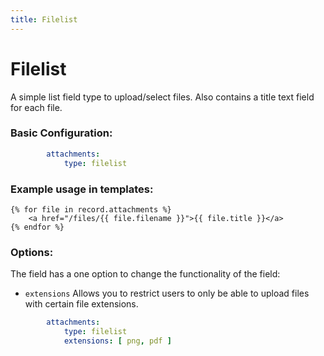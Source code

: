 ```yaml
---
title: Filelist
---
```

Filelist
========

A simple list field type to upload/select files. Also contains a title text
field for each file.

### Basic Configuration:

```yaml
        attachments:
            type: filelist
```

### Example usage in templates:

```twig
{% for file in record.attachments %}
    <a href="/files/{{ file.filename }}">{{ file.title }}</a>
{% endfor %}
```

### Options:

The field has a one option to change the functionality of the field:

* `extensions` Allows you to restrict users to only be able to upload files with
  certain file extensions.
  
```yaml
        attachments:
            type: filelist
            extensions: [ png, pdf ]
```
